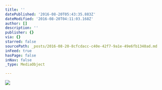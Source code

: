 ```yaml
---
title: ''
datePublished: '2016-08-20T05:43:35.883Z'
dateModified: '2016-08-20T04:11:03.168Z'
author: []
description: ''
publisher: {}
via: {}
starred: false
sourcePath: _posts/2016-08-20-8cfcdacc-c40e-42f7-9a1e-49e6fb1348ad.md
inFeed: true
hasPage: false
inNav: false
_type: MediaObject

---
```

![](https://the-grid-user-content.s3-us-west-2.amazonaws.com/060808e4-3dcb-4834-8178-85e946a741ed.jpg)